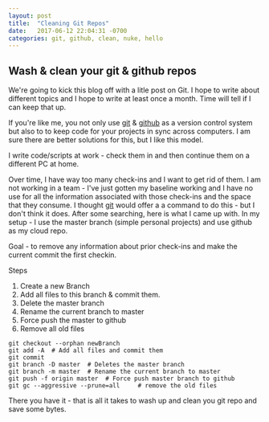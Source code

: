 ```yaml
---
layout: post
title:  "Cleaning Git Repos"
date:   2017-06-12 22:04:31 -0700
categories: git, github, clean, nuke, hello
---
```


## Wash & clean your git & github repos

We're going to kick this blog off with a litle post on Git. I hope to write about different topics and I hope to write at least once a month. Time will tell if I can keep that up. 

If you're like me, you not only use [git](https://git-scm.com/) & [github](https://github.com) as a version control system but also to to keep code for your projects in sync across computers. I am sure there are better solutions for this, but I like this model. 

I write code/scripts at work - check them in and then continue them on a different PC at home.

Over time, I have way too many check-ins and I want to get rid of them. I am not working in a team - I've just gotten my baseline working and I have no use for all the information associated with those check-ins and the space that they consume. I thought [git](https://git-scm.com) would offer a a command to do this - but I don't think it does. After some searching, here is what I came up with. In my setup - I use the master branch (simple personal projects) and use github as my cloud repo. 

Goal - to remove any information about prior check-ins and make the current commit the first checkin.

Steps 

1. Create a new Branch 
2. Add all files to this branch & commit them. 
3. Delete the master branch 
4. Rename the current branch to master
5. Force push the master to github 
6. Remove all old files

````git
git checkout --orphan newBranch
git add -A  # Add all files and commit them
git commit
git branch -D master  # Deletes the master branch
git branch -m master  # Rename the current branch to master
git push -f origin master  # Force push master branch to github
git gc --aggressive --prune=all     # remove the old files
````

There you have it - that is all it takes to wash up and clean you git repo and save some bytes. 
